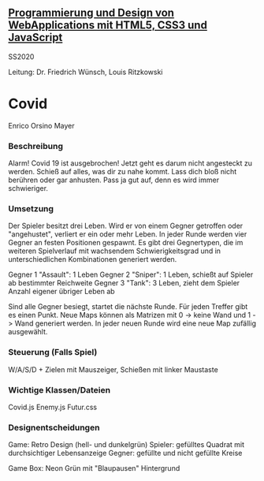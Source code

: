 ## [Programmierung und Design von WebApplications mit HTML5, CSS3 und JavaScript](https://lsf.uni-regensburg.de/qisserver/rds?state=verpublish&status=init&vmfile=no&publishid=148115&moduleCall=webInfo&publishConfFile=webInfo&publishSubDir=veranstaltung) ##

SS2020 

Leitung: Dr. Friedrich Wünsch, Louis Ritzkowski

# Covid #

Enrico Orsino Mayer

### Beschreibung ###

Alarm! Covid 19 ist ausgebrochen! Jetzt geht es darum nicht angesteckt zu werden. Schieß auf alles, was dir zu nahe kommt. Lass dich bloß nicht berühren oder gar anhusten. Pass ja gut auf, denn es wird immer schwieriger. 

### Umsetzung ###

Der Spieler besitzt drei Leben. Wird er von einem Gegner getroffen oder "angehustet", verliert er ein oder mehr Leben. In jeder Runde werden vier Gegner an festen Positionen gespawnt. Es gibt drei Gegnertypen, die im weiteren Spielverlauf mit wachsendem Schwierigkeitsgrad und in unterschiedlichen Kombinationen generiert werden. 

Gegner 1 "Assault": 1 Leben
Gegner 2 "Sniper": 1 Leben, schießt auf Spieler ab bestimmter Reichweite
Gegner 3 "Tank": 3 Leben, zieht dem Spieler Anzahl eigener übriger Leben ab

Sind alle Gegner besiegt, startet die nächste Runde. Für jeden Treffer gibt es einen Punkt. Neue Maps können als Matrizen mit 0 -> keine Wand und 1 -> Wand generiert werden. In jeder neuen Runde wird eine neue Map zufällig ausgewählt.

### Steuerung (Falls Spiel) ###

W/A/S/D + Zielen mit Mauszeiger, Schießen mit linker Maustaste

### Wichtige Klassen/Dateien ###

Covid.js
Enemy.js
Futur.css

### Designentscheidungen ###

Game: Retro Design (hell- und dunkelgrün)
  Spieler: gefülltes Quadrat mit durchsichtiger Lebensanzeige
  Gegner: gefüllte und nicht gefüllte Kreise
  
 Game Box:
  Neon Grün mit "Blaupausen" Hintergrund
  
